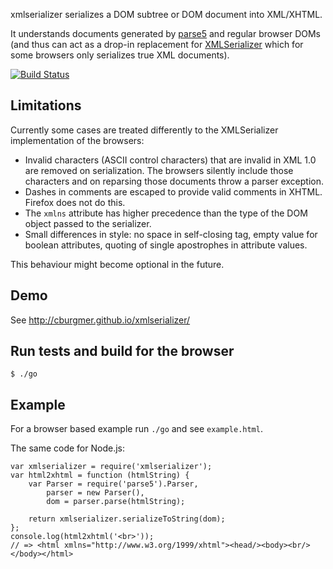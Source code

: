 xmlserializer serializes a DOM subtree or DOM document into XML/XHTML.

It understands documents generated by [parse5](https://github.com/inikulin/parse5) and regular browser DOMs (and thus can act as a drop-in replacement for [XMLSerializer](https://developer.mozilla.org/en/docs/XMLSerializer) which for some browsers only serializes true XML documents).

[![Build Status](https://secure.travis-ci.org/cburgmer/xmlserializer.png?branch=master)](http://travis-ci.org/cburgmer/xmlserializer)

Limitations
-----------
Currently some cases are treated differently to the XMLSerializer implementation of the browsers:

- Invalid characters (ASCII control characters) that are invalid in XML 1.0 are removed on serialization. The browsers silently include those characters and on reparsing those documents throw a parser exception.
- Dashes in comments are escaped to provide valid comments in XHTML. Firefox does not do this.
- The `xmlns` attribute has higher precedence than the type of the DOM object passed to the serializer.
- Small differences in style: no space in self-closing tag, empty value for boolean attributes, quoting of single apostrophes in attribute values.

This behaviour might become optional in the future.

Demo
----

See http://cburgmer.github.io/xmlserializer/

Run tests and build for the browser
-----------------------------------

    $ ./go

Example
-------

For a browser based example run `./go` and see `example.html`.

The same code for Node.js:

    var xmlserializer = require('xmlserializer');
    var html2xhtml = function (htmlString) {
        var Parser = require('parse5').Parser,
            parser = new Parser(),
            dom = parser.parse(htmlString);

        return xmlserializer.serializeToString(dom);
    };
    console.log(html2xhtml('<br>'));
    // => <html xmlns="http://www.w3.org/1999/xhtml"><head/><body><br/></body></html>
